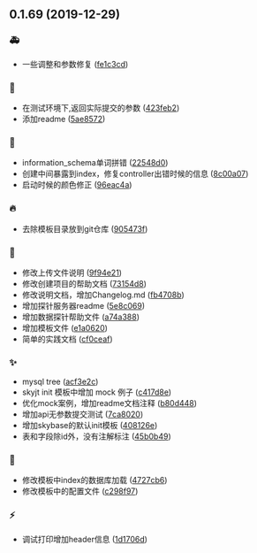 ## 0.1.69 (2019-12-29)


### :ambulance:

* 一些调整和参数修复 ([fe1c3cd](https://github.com/kongnet/skybase/commit/fe1c3cd))

### :art:

* 在测试环境下,返回实际提交的参数 ([423feb2](https://github.com/kongnet/skybase/commit/423feb2))
* 添加readme ([5ae8572](https://github.com/kongnet/skybase/commit/5ae8572))

### :bug:

* information_schema单词拼错 ([22548d0](https://github.com/kongnet/skybase/commit/22548d0))
* 创建中间暴露到index，修复controller出错时候的信息 ([8c00a07](https://github.com/kongnet/skybase/commit/8c00a07))
* 启动时候的颜色修正 ([96eac4a](https://github.com/kongnet/skybase/commit/96eac4a))

### :fire:

* 去除模板目录放到git仓库 ([905473f](https://github.com/kongnet/skybase/commit/905473f))

### :memo:

* 修改上传文件说明 ([9f94e21](https://github.com/kongnet/skybase/commit/9f94e21))
* 修改创建项目的帮助文档 ([73154d8](https://github.com/kongnet/skybase/commit/73154d8))
* 修改说明文档，增加Changelog.md ([fb4708b](https://github.com/kongnet/skybase/commit/fb4708b))
* 增加探针服务器readme ([5e8c069](https://github.com/kongnet/skybase/commit/5e8c069))
* 增加数据探针帮助文件 ([a74a388](https://github.com/kongnet/skybase/commit/a74a388))
* 增加模板文件 ([e1a0620](https://github.com/kongnet/skybase/commit/e1a0620))
* 简单的实践文档 ([cf0ceaf](https://github.com/kongnet/skybase/commit/cf0ceaf))

### :sparkles:

* mysql tree ([acf3e2c](https://github.com/kongnet/skybase/commit/acf3e2c))
* skyjt init 模板中增加 mock 例子 ([c417d8e](https://github.com/kongnet/skybase/commit/c417d8e))
* 优化mock案例，增加readme文档注释 ([b80d448](https://github.com/kongnet/skybase/commit/b80d448))
* 增加api无参数提交测试 ([7ca8020](https://github.com/kongnet/skybase/commit/7ca8020))
* 增加skybase的默认init模板 ([408126e](https://github.com/kongnet/skybase/commit/408126e))
* 表和字段除id外，没有注解标注 ([45b0b49](https://github.com/kongnet/skybase/commit/45b0b49))

### :wrench:

* 修改模板中index的数据库加载 ([4727cb6](https://github.com/kongnet/skybase/commit/4727cb6))
* 修改模板中的配置文件 ([c298f97](https://github.com/kongnet/skybase/commit/c298f97))

### :zap:

* 调试打印增加header信息 ([1d1706d](https://github.com/kongnet/skybase/commit/1d1706d))



